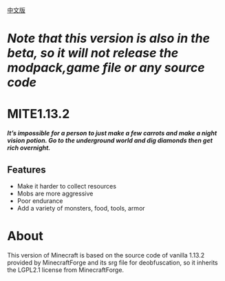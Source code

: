 [中文版](https://github.com/X1AOYu233/MITE1.13.2Pub/blob/master/README_CN.md)
# **_Note that this version is also in the beta, so it will not release the modpack,game file or any source code_**
# MITE1.13.2
**_It’s impossible for a person to just make a few carrots and make a night vision potion.
Go to the underground world and dig diamonds then get rich overnight._**
## Features
* Make it harder to collect resources
* Mobs are more aggressive
* Poor endurance
* Add a variety of monsters, food, tools, armor
 
 # About
This version of Minecraft is based on the source code of vanilla 1.13.2 provided by 
MinecraftForge and its srg file for deobfuscation, so it inherits the LGPL2.1 license from MinecraftForge.
 
